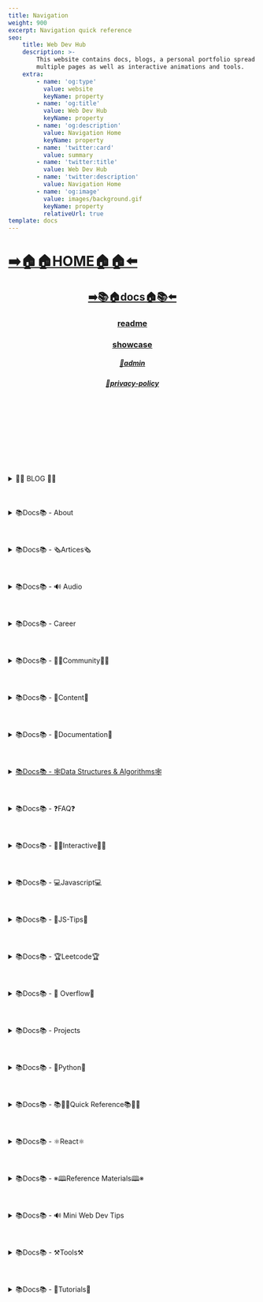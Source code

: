 ```yaml
---
title: Navigation
weight: 900
excerpt: Navigation quick reference
seo:
    title: Web Dev Hub
    description: >-
        This website contains docs, blogs, a personal portfolio spread out across
        multiple pages as well as interactive animations and tools.
    extra:
        - name: 'og:type'
          value: website
          keyName: property
        - name: 'og:title'
          value: Web Dev Hub
          keyName: property
        - name: 'og:description'
          value: Navigation Home
          keyName: property
        - name: 'twitter:card'
          value: summary
        - name: 'twitter:title'
          value: Web Dev Hub
        - name: 'twitter:description'
          value: Navigation Home
        - name: 'og:image'
          value: images/background.gif
          keyName: property
          relativeUrl: true
template: docs
---
```



# [**➡️🏠🏠HOME🏠🏠⬅️**](https://bgoonzblog20-backup.netlify.app/)

<center>

## [**<ins>➡️📚🏠docs🏠📚⬅️</ins>**](https://bgoonzblog20-backup.netlify.app/docs)

### [**readme</ins>**](https://bgoonzblog20-backup.netlify.app/readme)

### [**<ins>showcase</ins>**](https://bgoonzblog20-backup.netlify.app/showcase)

##### [**<ins>🔏admin</ins>**](https://bgoonzblog20-backup.netlify.app/admin)

##### [**<ins>🔏privacy-policy</ins>**](https://bgoonzblog20-backup.netlify.app/privacy-policy)

</center>

<br>
<br>
<br>
<br>
<br>
<br>
<br>
<br>
<br>

<details>

<summary> 📰📰 BLOG 📰📰 </h6>
</summary>

##### [**<ins>Blog Article List</ins>**](https://bgoonzblog20-backup.netlify.app/blog)

-   [📰blog📰](https://bgoonzblog20-backup.netlify.app/blog/web-scraping)
    - [📰300-react-questions](https://bgoonzblog20-backup.netlify.app/blog/300-react-questions)
- [📰adding-css-to-your-html](https://bgoonzblog20-backup.netlify.app/blog/adding-css-to-your-html)
- [📰awesome-graphql](https://bgoonzblog20-backup.netlify.app/blog/awesome-graphql)
- [📰big-o-complexity](https://bgoonzblog20-backup.netlify.app/blog/big-o-complexity)
- [📰blog-archive](https://bgoonzblog20-backup.netlify.app/blog/blog-archive)
- [📰data-structures](https://bgoonzblog20-backup.netlify.app/blog/data-structures)
- [📰data-structures-algorithms-resources](https://bgoonzblog20-backup.netlify.app/blog/data-structures-algorithms-resources)
- [📰expressjs-apis](https://bgoonzblog20-backup.netlify.app/blog/expressjs-apis)
- [📰flow-control-in-python](https://bgoonzblog20-backup.netlify.app/blog/flow-control-in-python)
- [📰functions-in-python](https://bgoonzblog20-backup.netlify.app/blog/functions-in-python)
- [📰git-gateway](https://bgoonzblog20-backup.netlify.app/blog/git-gateway)
- [📰hoisting](https://bgoonzblog20-backup.netlify.app/blog/hoisting)
- [📰interview-questions-js](https://bgoonzblog20-backup.netlify.app/blog/interview-questions-js)
- [📰interview-questions-js-p2](https://bgoonzblog20-backup.netlify.app/blog/interview-questions-js-p2)
- [📰interview-questions-js-p3](https://bgoonzblog20-backup.netlify.app/blog/interview-questions-js-p3)
- [📰netlify-cms](https://bgoonzblog20-backup.netlify.app/blog/netlify-cms)
- [📰platform-docs](https://bgoonzblog20-backup.netlify.app/blog/platform-docs)
- [📰psql-cheat-sheet](https://bgoonzblog20-backup.netlify.app/blog/psql-cheat-sheet)
- [📰python-for-js-dev](https://bgoonzblog20-backup.netlify.app/blog/python-for-js-dev)
- [📰python-resources](https://bgoonzblog20-backup.netlify.app/blog/python-resources)
- [📰vs-code-extensions](https://bgoonzblog20-backup.netlify.app/blog/vs-code-extensions)
- [📰web-dev-trends](https://bgoonzblog20-backup.netlify.app/blog/web-dev-trends)
- [📰web-scraping](https://bgoonzblog20-backup.netlify.app/blog/web-scraping)

</details>

<br>
<br>
<br>

<details>

<summary>📚Docs📚 - About</summary>

-   [📚docs📚/about](https://bgoonzblog20-backup.netlify.app/docs/about)
    -   [📚docs📚/about/README](https://bgoonzblog20-backup.netlify.app/docs/about/README)
    -   [📚docs📚/about/eng-portfolio](https://bgoonzblog20-backup.netlify.app/docs/about/eng-portfolio)
    -   [📚docs📚/about/intrests](https://bgoonzblog20-backup.netlify.app/docs/about/intrests)
    -   [📚docs📚/about/job-search](https://bgoonzblog20-backup.netlify.app/docs/about/job-search)
    -   [📚docs📚/about/resume](https://bgoonzblog20-backup.netlify.app/docs/about/resume)

</details>

<br>
<br>
<br>

<details>

<summary>📚Docs📚 - 🗞️Artices🗞️</summary>

-   [📚docs📚/🗞️articles🗞️](https://bgoonzblog20-backup.netlify.app/docs/articles)
    -   [📚docs📚/🗞️articles🗞️basic-web-dev](https://bgoonzblog20-backup.netlify.app/docs/articles/basic-web-dev)
    -   [📚docs📚/🗞️articles🗞️buffers](https://bgoonzblog20-backup.netlify.app/docs/articles/buffers)
    -   [📚docs📚/🗞️articles🗞️common-modules](https://bgoonzblog20-backup.netlify.app/docs/articles/common-modules)
    -   [📚docs📚/🗞️articles🗞️dev-dep](https://bgoonzblog20-backup.netlify.app/docs/articles/dev-dep)
    -   [📚docs📚/🗞️articles🗞️event-loop](https://bgoonzblog20-backup.netlify.app/docs/articles/event-loop)
    -   [📚docs📚/🗞️articles🗞️fs-module](https://bgoonzblog20-backup.netlify.app/docs/articles/fs-module)
    -   [📚docs📚/🗞️articles🗞️how-search-engines-work](https://bgoonzblog20-backup.netlify.app/docs/articles/how-search-engines-work)
    -   [📚docs📚/🗞️articles🗞️how-the-web-works](https://bgoonzblog20-backup.netlify.app/docs/articles/how-the-web-works)
    -   [📚docs📚/🗞️articles🗞️intro](https://bgoonzblog20-backup.netlify.app/docs/articles/intro)
    -   [📚docs📚/🗞️articles🗞️jamstack](https://bgoonzblog20-backup.netlify.app/docs/articles/jamstack)
    -   [📚docs📚/🗞️articles🗞️nextjs](https://bgoonzblog20-backup.netlify.app/docs/articles/nextjs)
    -   [📚docs📚/🗞️articles🗞️node-api-express](https://bgoonzblog20-backup.netlify.app/docs/articles/node-api-express)
    -   [📚docs📚/🗞️articles🗞️nodejs](https://bgoonzblog20-backup.netlify.app/docs/articles/nodejs)
    -   [📚docs📚/🗞️articles🗞️npm](https://bgoonzblog20-backup.netlify.app/docs/articles/npm)
    -   [📚docs📚/🗞️articles🗞️os-module](https://bgoonzblog20-backup.netlify.app/docs/articles/os-module)
    -   [📚docs📚/🗞️articles🗞️reading-files](https://bgoonzblog20-backup.netlify.app/docs/articles/reading-files)
    -   [📚docs📚/🗞️articles🗞️semantic](https://bgoonzblog20-backup.netlify.app/docs/articles/semantic)
    -   [📚docs📚/🗞️articles🗞️semantic-html](https://bgoonzblog20-backup.netlify.app/docs/articles/semantic-html)
    -   [📚docs📚/🗞️articles🗞️url](https://bgoonzblog20-backup.netlify.app/docs/articles/url)
    -   [📚docs📚/🗞️articles🗞️web-standards-checklist](https://bgoonzblog20-backup.netlify.app/docs/articles/web-standards-checklist)
    -   [📚docs📚/🗞️articles🗞️webdev-tools](https://bgoonzblog20-backup.netlify.app/docs/articles/webdev-tools)
    -   [📚docs📚/🗞️articles🗞️writing-files](https://bgoonzblog20-backup.netlify.app/docs/articles/writing-files)

</details>

<br>
<br>
<br>

<details>

<summary>📚Docs📚 - 🔊 Audio</summary>

-   [📚Docs - Audio🔊](https://bgoonzblog20-backup.netlify.app/docs/audio)
    -   [📚docs📚/audio/dfft](https://bgoonzblog20-backup.netlify.app/docs/audio/dfft)
    -   [📚docs📚/audio/discrete-fft](https://bgoonzblog20-backup.netlify.app/docs/audio/discrete-fft)
    -   [📚docs📚/audio/dtw-python-explained](https://bgoonzblog20-backup.netlify.app/docs/audio/dtw-python-explained)
    -   [📚docs📚/audio/dynamic-time-warping](https://bgoonzblog20-backup.netlify.app/docs/audio/dynamic-time-warping)
    -   [📚docs📚/audio/web-audio-api](https://bgoonzblog20-backup.netlify.app/docs/audio/web-audio-api)

</details>

<br>
<br>
<br>

<details>

<summary>📚Docs📚 -  Career </summary>

-   [📚docs📚/career](https://bgoonzblog20-backup.netlify.app/docs/career)
    -   [📚docs📚/career/dev-interview](https://bgoonzblog20-backup.netlify.app/docs/career/dev-interview)
    -   [📚docs📚/career/dos-and-donts](https://bgoonzblog20-backup.netlify.app/docs/career/dos-and-donts)
    -   [📚docs📚/career/job-boards](https://bgoonzblog20-backup.netlify.app/docs/career/job-boards)
    -   [📚docs📚/career/web-interview](https://bgoonzblog20-backup.netlify.app/docs/career/web-interview)
    -   [📚docs📚/career/web-interview2](https://bgoonzblog20-backup.netlify.app/docs/career/web-interview2)
    -   [📚docs📚/career/web-interview3](https://bgoonzblog20-backup.netlify.app/docs/career/web-interview3)
    -   [📚docs📚/career/web-interview4](https://bgoonzblog20-backup.netlify.app/docs/career/web-interview4)
    -   [📚docs📚/interview/job-search-nav](https://bgoonzblog20-backup.netlify.app/docs/interview/job-search-nav)
    -   [📚docs📚/interview/previous-concepts](https://bgoonzblog20-backup.netlify.app/docs/interview/previous-concepts)
    -   [📚docs📚/interview/review-concepts](https://bgoonzblog20-backup.netlify.app/docs/interview/review-concepts)

</details>

<br>
<br>
<br>

<details>

<summary>📚Docs📚 -  👫👫Community👫👫 </summary>

-   [📚docs📚/👫👫community👫👫](https://bgoonzblog20-backup.netlify.app/docs/community)
    -   [📚docs📚/community/an-open-letter-2-future-developers](https://bgoonzblog20-backup.netlify.app/docs/community/an-open-letter-2-future-developers)
    -   [📚docs📚/community/bookmarks](https://bgoonzblog20-backup.netlify.app/docs/community/bookmarks)
    -   [📚docs📚/community/video-chat](https://bgoonzblog20-backup.netlify.app/docs/community/video-chat)

</details>

<br>
<br>
<br>

<details>

<summary>📚Docs📚 - 💼Content💼</summary>

-   [📚docs📚/💼content💼](https://bgoonzblog20-backup.netlify.app/docs/content/)
    -   [📚docs📚/💼content💼/archive](https://bgoonzblog20-backup.netlify.app/docs/content/archive)
    -   [📚docs📚/💼content💼/gatsby-Queries-Mutations](https://bgoonzblog20-backup.netlify.app/docs/content/gatsby-Queries-Mutations)
    -   [📚docs📚/💼content💼/gists](https://bgoonzblog20-backup.netlify.app/docs/content/gists)
    -   [📚docs📚/💼content💼/history-api](https://bgoonzblog20-backup.netlify.app/docs/content/history-api)
    -   [📚docs📚/💼content💼/main-projects](https://bgoonzblog20-backup.netlify.app/docs/content/main-projects)
    -   [📚docs📚/💼content💼/trouble-shooting](https://bgoonzblog20-backup.netlify.app/docs/content/trouble-shooting)

</details>

<br>
<br>
<br>

<details>

<summary>📚Docs📚 - 📓Documentation📓</summary>

-   [📚docs📚/docs](https://bgoonzblog20-backup.netlify.app/docs/docs)
    -   [📚docs📚/docs/appendix](https://bgoonzblog20-backup.netlify.app/docs/docs/appendix)
    -   [📚docs📚/docs/art-of-command-line](https://bgoonzblog20-backup.netlify.app/docs/docs/art-of-command-line)
    -   [📚docs📚/docs/bash](https://bgoonzblog20-backup.netlify.app/docs/docs/bash)
    -   [📚docs📚/docs/css](https://bgoonzblog20-backup.netlify.app/docs/docs/css)
    -   [📚docs📚/docs/data-structures-docs](https://bgoonzblog20-backup.netlify.app/docs/docs/data-structures-docs)
    -   [📚docs📚/docs/es-6-features](https://bgoonzblog20-backup.netlify.app/docs/docs/es-6-features)
    -   [📚docs📚/docs/git-reference](https://bgoonzblog20-backup.netlify.app/docs/docs/git-reference)
    -   [📚docs📚/docs/git-repos](https://bgoonzblog20-backup.netlify.app/docs/docs/git-repos)
    -   [📚docs📚/docs/glossary](https://bgoonzblog20-backup.netlify.app/docs/docs/glossary)
    -   [📚docs📚/docs/html-tags](https://bgoonzblog20-backup.netlify.app/docs/docs/html-tags)
    -   [📚docs📚/docs/markdown](https://bgoonzblog20-backup.netlify.app/docs/docs/markdown)
    -   [📚docs📚/docs/no-whiteboarding](https://bgoonzblog20-backup.netlify.app/docs/docs/no-whiteboarding)
    -   [📚docs📚/docs/node-docs-complete](https://bgoonzblog20-backup.netlify.app/docs/docs/node-docs-complete)
    -   [📚docs📚/docs/regex-in-js](https://bgoonzblog20-backup.netlify.app/docs/docs/regex-in-js)
    -   [📚docs📚/docs/sitemap](https://bgoonzblog20-backup.netlify.app/docs/docs/sitemap)
    -   [📚docs📚/docs/snippets](https://bgoonzblog20-backup.netlify.app/docs/docs/snippets)

</details>

<br>
<br>
<br>

<details>

<summary>
 <ins>📚Docs📚 - 🕸Data Structures & Algorithms🕸</summary>

-   [📚docs📚/🕸ds-algo🕸](https://bgoonzblog20-backup.netlify.app/docs/ds-algo)
    -   [📚docs📚/🕸ds-algo🕸/big-o](https://bgoonzblog20-backup.netlify.app/docs/ds-algo/big-o)
    -   [📚docs📚/🕸ds-algo🕸/ds-algo-interview](https://bgoonzblog20-backup.netlify.app/docs/ds-algo/ds-algo-interview)
    -   [📚docs📚/🕸ds-algo🕸/ds-overview](https://bgoonzblog20-backup.netlify.app/docs/ds-algo/ds-overview)

</details>

<br>
<br>
<br>

<details>

<summary>📚Docs📚 - ❓FAQ❓</summary>

-   [📚docs📚/faq](https://bgoonzblog20-backup.netlify.app/docs/faq)
    -   [📚docs📚/❓faq❓/contact](https://bgoonzblog20-backup.netlify.app/docs/faq/contact)
    -   [📚docs📚/❓faq❓/plug-ins](https://bgoonzblog20-backup.netlify.app/docs/faq/plug-ins)

</details>

<br>
<br>
<br>

<details>

<summary>📚Docs📚 - 🧑‍🔬Interactive🧑‍🔬 </summary>

-   [📚docs📚/interact](https://bgoonzblog20-backup.netlify.app/docs/interact)
    -   [📚docs📚/🧑‍🔬interact🧑‍🔬/callstack-visual](https://bgoonzblog20-backup.netlify.app/docs/interact/callstack-visual)
    -   [📚docs📚/🧑‍🔬interact🧑‍🔬/clock](https://bgoonzblog20-backup.netlify.app/docs/interact/clock)
    -   [📚docs📚/🧑‍🔬interact🧑‍🔬/jupyter-notebooks](https://bgoonzblog20-backup.netlify.app/docs/interact/jupyter-notebooks)
    -   [📚docs📚/🧑‍🔬interact🧑‍🔬/other-sites](https://bgoonzblog20-backup.netlify.app/docs/interact/other-sites)
    -   [📚docs📚/🧑‍🔬interact🧑‍🔬/video-chat](https://bgoonzblog20-backup.netlify.app/docs/interact/video-chat)

</details>

<br>
<br>
<br>

<details>

<summary>📚Docs📚 - 💻Javascript💻</summary>

-   [📚docs📚/💻javascript💻](https://bgoonzblog20-backup.netlify.app/docs/javascript)
    -   [📚docs📚/💻javascript💻/arrow-functions](https://bgoonzblog20-backup.netlify.app/docs/javascript/arrow-functions)
    -   [📚docs📚/💻javascript💻/asyncjs](https://bgoonzblog20-backup.netlify.app/docs/javascript/asyncjs)
    -   [📚docs📚/💻javascript💻/await-keyword](https://bgoonzblog20-backup.netlify.app/docs/javascript/await-keyword)
    -   [📚docs📚/💻javascript💻/bigo](https://bgoonzblog20-backup.netlify.app/docs/javascript/bigo)
    -   [📚docs📚/💻javascript💻/clean-code](https://bgoonzblog20-backup.netlify.app/docs/javascript/clean-code)
    -   [📚docs📚/💻javascript💻/constructor-functions](https://bgoonzblog20-backup.netlify.app/docs/javascript/constructor-functions)
    -   [📚docs📚/💻javascript💻/cs-basics-in-js](https://bgoonzblog20-backup.netlify.app/docs/javascript/cs-basics-in-js)
    -   [📚docs📚/💻javascript💻/for-loops](https://bgoonzblog20-backup.netlify.app/docs/javascript/for-loops)
    -   [📚docs📚/💻javascript💻/part2-pojo](https://bgoonzblog20-backup.netlify.app/docs/javascript/part2-pojo)
    -   [📚docs📚/💻javascript💻/promises](https://bgoonzblog20-backup.netlify.app/docs/javascript/promises)
    -   [📚docs📚/💻javascript💻/review](https://bgoonzblog20-backup.netlify.app/docs/javascript/review)
    -   [📚docs📚/💻javascript💻/this-is-about-this](https://bgoonzblog20-backup.netlify.app/docs/javascript/this-is-about-this)

</details>

<br>
<br>
<br>

<details>

<summary>📚Docs📚 -  💸JS-Tips💸</summary>

-   [📚docs📚/💸js-tips💸](https://bgoonzblog20-backup.netlify.app/docs/js-tips)
    -   [📚docs📚/💸js-tips💸/abs](https://bgoonzblog20-backup.netlify.app/docs/js-tips/abs)
    -   [📚docs📚/💸js-tips💸/acos](https://bgoonzblog20-backup.netlify.app/docs/js-tips/acos)
    -   [📚docs📚/💸js-tips💸/acosh](https://bgoonzblog20-backup.netlify.app/docs/js-tips/acosh)
    -   [📚docs📚/💸js-tips💸/addition](https://bgoonzblog20-backup.netlify.app/docs/js-tips/addition)
    -   [📚docs📚/💸js-tips💸/all](https://bgoonzblog20-backup.netlify.app/docs/js-tips/all)
    -   [📚docs📚/💸js-tips💸/allsettled](https://bgoonzblog20-backup.netlify.app/docs/js-tips/allsettled)
    -   [📚docs📚/💸js-tips💸/any](https://bgoonzblog20-backup.netlify.app/docs/js-tips/any)
    -   [📚docs📚/💸js-tips💸/array](https://bgoonzblog20-backup.netlify.app/docs/js-tips/array)
    -   [📚docs📚/💸js-tips💸/array-methods](https://bgoonzblog20-backup.netlify.app/docs/js-tips/array-methods)
    -   [📚docs📚/💸js-tips💸/arrow_functions](https://bgoonzblog20-backup.netlify.app/docs/js-tips/arrow_functions)
    -   [📚docs📚/💸js-tips💸/async_function](https://bgoonzblog20-backup.netlify.app/docs/js-tips/async_function)
    -   [📚docs📚/💸js-tips💸/bad_radix](https://bgoonzblog20-backup.netlify.app/docs/js-tips/bad_radix)
    -   [📚docs📚/💸js-tips💸/bind](https://bgoonzblog20-backup.netlify.app/docs/js-tips/bind)
    -   [📚docs📚/💸js-tips💸/classes](https://bgoonzblog20-backup.netlify.app/docs/js-tips/classes)
    -   [📚docs📚/💸js-tips💸/concat](https://bgoonzblog20-backup.netlify.app/docs/js-tips/concat)
    -   [📚docs📚/💸js-tips💸/conditional_operator](https://bgoonzblog20-backup.netlify.app/docs/js-tips/conditional_operator)
    -   [📚docs📚/💸js-tips💸/const](https://bgoonzblog20-backup.netlify.app/docs/js-tips/const)
    -   [📚docs📚/💸js-tips💸/create](https://bgoonzblog20-backup.netlify.app/docs/js-tips/create)
    -   [📚docs📚/💸js-tips💸/date](https://bgoonzblog20-backup.netlify.app/docs/js-tips/date)
    -   [📚docs📚/💸js-tips💸/eval](https://bgoonzblog20-backup.netlify.app/docs/js-tips/eval)
    -   [📚docs📚/💸js-tips💸/every](https://bgoonzblog20-backup.netlify.app/docs/js-tips/every)
    -   [📚docs📚/💸js-tips💸/filter](https://bgoonzblog20-backup.netlify.app/docs/js-tips/filter)
    -   [📚docs📚/💸js-tips💸/for...of](https://bgoonzblog20-backup.netlify.app/docs/js-tips/for...of)
    -   [📚docs📚/💸js-tips💸/foreach](https://bgoonzblog20-backup.netlify.app/docs/js-tips/foreach)
    -   [📚docs📚/💸js-tips💸/functions](https://bgoonzblog20-backup.netlify.app/docs/js-tips/functions)
    -   [📚docs📚/💸js-tips💸/import](https://bgoonzblog20-backup.netlify.app/docs/js-tips/import)
    -   [📚docs📚/💸js-tips💸/insert-into-array](https://bgoonzblog20-backup.netlify.app/docs/js-tips/insert-into-array)
    -   [📚docs📚/💸js-tips💸/map](https://bgoonzblog20-backup.netlify.app/docs/js-tips/map)
    -   [📚docs📚/💸js-tips💸/object](https://bgoonzblog20-backup.netlify.app/docs/js-tips/object)
    -   [📚docs📚/💸js-tips💸/reduce](https://bgoonzblog20-backup.netlify.app/docs/js-tips/reduce)
    -   [📚docs📚/💸js-tips💸/regexp](https://bgoonzblog20-backup.netlify.app/docs/js-tips/regexp)
    -   [📚docs📚/💸js-tips💸/sort](https://bgoonzblog20-backup.netlify.app/docs/js-tips/sort)
    -   [📚docs📚/💸js-tips💸/sorting-strings](https://bgoonzblog20-backup.netlify.app/docs/js-tips/sorting-strings)
    -   [📚docs📚/💸js-tips💸/string](https://bgoonzblog20-backup.netlify.app/docs/js-tips/string)
    -   [📚docs📚/💸js-tips💸/this](https://bgoonzblog20-backup.netlify.app/docs/js-tips/this)
    -   [📚docs📚/💸js-tips💸/var](https://bgoonzblog20-backup.netlify.app/docs/js-tips/var)

</details>

<br>
<br>
<br>

<details>

<summary>📚Docs📚 - 🏆Leetcode🏆 </summary>

-   [📚docs📚/🏆leetcode🏆](https://bgoonzblog20-backup.netlify.app/docs/leetcode)
    -   [📚docs📚/🏆leetcode🏆/ContaineWitMosWater](https://bgoonzblog20-backup.netlify.app/docs/leetcode/ContaineWitMosWater)
    -   [📚docs📚/🏆leetcode🏆/DividTwIntegers](https://bgoonzblog20-backup.netlify.app/docs/leetcode/DividTwIntegers)
    -   [📚docs📚/🏆leetcode🏆/GeneratParentheses](https://bgoonzblog20-backup.netlify.app/docs/leetcode/GeneratParentheses)
    -   [📚docs📚/🏆leetcode🏆/LetteCombinationoPhonNumber](https://bgoonzblog20-backup.netlify.app/docs/leetcode/LetteCombinationoPhonNumber)
    -   [📚docs📚/🏆leetcode🏆/LongesCommoPrefix](https://bgoonzblog20-backup.netlify.app/docs/leetcode/LongesCommoPrefix)
    -   [📚docs📚/🏆leetcode🏆/MediaoTwSorteArrays](https://bgoonzblog20-backup.netlify.app/docs/leetcode/MediaoTwSorteArrays)
    -   [📚docs📚/🏆leetcode🏆/NexPermutation](https://bgoonzblog20-backup.netlify.app/docs/leetcode/NexPermutation)
    -   [📚docs📚/🏆leetcode🏆/PalindromNumber](https://bgoonzblog20-backup.netlify.app/docs/leetcode/PalindromNumber)
    -   [📚docs📚/🏆leetcode🏆/RegulaExpressioMatching](https://bgoonzblog20-backup.netlify.app/docs/leetcode/RegulaExpressioMatching)
    -   [📚docs📚/🏆leetcode🏆/RemovDuplicatefroSorteArray](https://bgoonzblog20-backup.netlify.app/docs/leetcode/RemovDuplicatefroSorteArray)
    -   [📚docs📚/🏆leetcode🏆/RemovNtNodFroEnoList](https://bgoonzblog20-backup.netlify.app/docs/leetcode/RemovNtNodFroEnoList)
    -   [📚docs📚/🏆leetcode🏆/RomatInteger](https://bgoonzblog20-backup.netlify.app/docs/leetcode/RomatInteger)
    -   [📚docs📚/🏆leetcode🏆/SearciRotateSorteArray](https://bgoonzblog20-backup.netlify.app/docs/leetcode/SearciRotateSorteArray)
    -   [📚docs📚/🏆leetcode🏆/StrintIntege(atoi)](<https://bgoonzblog20-backup.netlify.app/docs/leetcode/StrintIntege(atoi)>)
    -   [📚docs📚/🏆leetcode🏆/ValiParentheses](https://bgoonzblog20-backup.netlify.app/docs/leetcode/ValiParentheses)
    -   [📚docs📚/🏆leetcode🏆/ZigZaConversion](https://bgoonzblog20-backup.netlify.app/docs/leetcode/ZigZaConversion)

</details>

<br>
<br>
<br>

<details>

<summary>📚Docs📚 -  🌊 Overflow🌊     </summary>

-   [📚docs📚/🌊overflow🌊](https://bgoonzblog20-backup.netlify.app/docs/overflow)
    -   [📚docs📚/🌊overflow🌊/html-spec](https://bgoonzblog20-backup.netlify.app/docs/overflow/html-spec)
    -   [📚docs📚/🌊overflow🌊/http](https://bgoonzblog20-backup.netlify.app/docs/overflow/http)
    -   [📚docs📚/🌊overflow🌊/install](https://bgoonzblog20-backup.netlify.app/docs/overflow/install)
    -   [📚docs📚/🌊overflow🌊/modules](https://bgoonzblog20-backup.netlify.app/docs/overflow/modules)
    -   [📚docs📚/🌊overflow🌊/node-cli-args](https://bgoonzblog20-backup.netlify.app/docs/overflow/node-cli-args)
    -   [📚docs📚/🌊overflow🌊/node-js-language](https://bgoonzblog20-backup.netlify.app/docs/overflow/node-js-language)
    -   [📚docs📚/🌊overflow🌊/node-package-manager](https://bgoonzblog20-backup.netlify.app/docs/overflow/node-package-manager)
    -   [📚docs📚/🌊overflow🌊/node-repl](https://bgoonzblog20-backup.netlify.app/docs/overflow/node-repl)
    -   [📚docs📚/🌊overflow🌊/node-run-cli](https://bgoonzblog20-backup.netlify.app/docs/overflow/node-run-cli)
    -   [📚docs📚/🌊overflow🌊/nodevsbrowser](https://bgoonzblog20-backup.netlify.app/docs/overflow/nodevsbrowser)
    -   [📚docs📚/🌊overflow🌊/understanding-firebase](https://bgoonzblog20-backup.netlify.app/docs/overflow/understanding-firebase)
    -   [📚docs📚/🌊overflow🌊/v8](https://bgoonzblog20-backup.netlify.app/docs/overflow/v8)

</details>

<br>
<br>
<br>

<details>

<summary>📚Docs📚 - Projects  </summary>

-   [📚docs📚/projects](https://bgoonzblog20-backup.netlify.app/docs/projects)
    -   [📚docs📚/projects/embeded-websites](https://bgoonzblog20-backup.netlify.app/docs/projects/embeded-websites)
    -   [📚docs📚/projects/list-of-projects](https://bgoonzblog20-backup.netlify.app/docs/projects/list-of-projects)
    -   [📚docs📚/projects/mini-projects](https://bgoonzblog20-backup.netlify.app/docs/projects/mini-projects)
    -   [📚docs📚/projects/mini-projects2](https://bgoonzblog20-backup.netlify.app/docs/projects/mini-projects2)
    -   [📚docs📚/projects/my-websites](https://bgoonzblog20-backup.netlify.app/docs/projects/my-websites)

</details>

<br>
<br>
<br>

<details>

<summary>📚Docs📚 - 🐍Python🐍  </summary>

-   [📚docs📚/🐍python🐍](https://bgoonzblog20-backup.netlify.app/docs/python)
    -   [📚docs📚/🐍python🐍/at-length](https://bgoonzblog20-backup.netlify.app/docs/python/at-length)
    -   [📚docs📚/🐍python🐍/cheat-sheet](https://bgoonzblog20-backup.netlify.app/docs/python/cheat-sheet)
    -   [📚docs📚/🐍python🐍/comprehensive-guide](https://bgoonzblog20-backup.netlify.app/docs/python/comprehensive-guide)
    -   [📚docs📚/🐍python🐍/examples](https://bgoonzblog20-backup.netlify.app/docs/python/examples)
    -   [📚docs📚/🐍python🐍/flow-control](https://bgoonzblog20-backup.netlify.app/docs/python/flow-control)
    -   [📚docs📚/🐍python🐍/functions](https://bgoonzblog20-backup.netlify.app/docs/python/functions)
    -   [📚docs📚/🐍python🐍/google-sheets-api](https://bgoonzblog20-backup.netlify.app/docs/python/google-sheets-api)
    -   [📚docs📚/🐍python🐍/python-ds](https://bgoonzblog20-backup.netlify.app/docs/python/python-ds)
    -   [📚docs📚/🐍python🐍/intro-for-js-devs](https://bgoonzblog20-backup.netlify.app/docs/python/intro-for-js-devs)
    -   [📚docs📚/🐍python🐍/python-quiz](https://bgoonzblog20-backup.netlify.app/docs/python/python-quiz)
    -   [📚docs📚/🐍python🐍/snippets](https://bgoonzblog20-backup.netlify.app/docs/python/snippets)

</details>

<br>
<br>
<br>

<details>

<summary>📚Docs📚 - 📚🏃‍♂️Quick Reference📚🏃‍♂️   </summary>

-   [📚docs📚/quick-ref](https://bgoonzblog20-backup.netlify.app/docs/quick-ref)
    -   [📚docs📚/🏃‍♂️📚quick-ref📚🏃‍♂️/Emmet](https://bgoonzblog20-backup.netlify.app/docs/quick-ref/Emmet)
    -   [📚docs📚/🏃‍♂️📚quick-ref📚🏃‍♂️/all-emojis](https://bgoonzblog20-backup.netlify.app/docs/quick-ref/all-emojis)
    -   [📚docs📚/🏃‍♂️📚quick-ref📚🏃‍♂️/create-react-app](https://bgoonzblog20-backup.netlify.app/docs/quick-ref/create-react-app)
    -   [📚docs📚/🏃‍♂️📚quick-ref📚🏃‍♂️/git-bash](https://bgoonzblog20-backup.netlify.app/docs/quick-ref/git-bash)
    -   [📚docs📚/🏃‍♂️📚quick-ref📚🏃‍♂️/git-tricks](https://bgoonzblog20-backup.netlify.app/docs/quick-ref/git-tricks)
    -   [📚docs📚/🏃‍♂️📚quick-ref📚🏃‍♂️/google-firebase](https://bgoonzblog20-backup.netlify.app/docs/quick-ref/google-firebase)
    -   [📚docs📚/🏃‍♂️📚quick-ref📚🏃‍♂️/heroku-error-codes](https://bgoonzblog20-backup.netlify.app/docs/quick-ref/heroku-error-codes)
    -   [📚docs📚/🏃‍♂️📚quick-ref📚🏃‍♂️/installation](https://bgoonzblog20-backup.netlify.app/docs/quick-ref/installation)
    -   [📚docs📚/🏃‍♂️📚quick-ref📚🏃‍♂️/markdown-dropdowns](https://bgoonzblog20-backup.netlify.app/docs/quick-ref/markdown-dropdowns)
    -   [📚docs📚/🏃‍♂️📚quick-ref📚🏃‍♂️/minifiction](https://bgoonzblog20-backup.netlify.app/docs/quick-ref/minifiction)
    -   [📚docs📚/🏃‍♂️📚quick-ref📚🏃‍♂️/new-repo-instructions](https://bgoonzblog20-backup.netlify.app/docs/quick-ref/new-repo-instructions)
    -   [📚docs📚/🏃‍♂️📚quick-ref📚🏃‍♂️/psql-setup](https://bgoonzblog20-backup.netlify.app/docs/quick-ref/psql-setup)
    -   [📚docs📚/🏃‍♂️📚quick-ref📚🏃‍♂️/pull-request-rubric](https://bgoonzblog20-backup.netlify.app/docs/quick-ref/pull-request-rubric)
    -   [📚docs📚/🏃‍♂️📚quick-ref📚🏃‍♂️/quick-links](https://bgoonzblog20-backup.netlify.app/docs/quick-ref/quick-links)
    -   [📚docs📚/🏃‍♂️📚quick-ref📚🏃‍♂️/topRepos](https://bgoonzblog20-backup.netlify.app/docs/quick-ref/topRepos)
    -   [📚docs📚/🏃‍♂️📚quick-ref📚🏃‍♂️/understanding-path](https://bgoonzblog20-backup.netlify.app/docs/quick-ref/understanding-path)
    -   [📚docs📚/🏃‍♂️📚quick-ref📚🏃‍♂️/vscode-themes](https://bgoonzblog20-backup.netlify.app/docs/quick-ref/vscode-themes)
    -   [📚docs📚/⚛️react⚛️/accessibility](https://bgoonzblog20-backup.netlify.app/docs/react/accessibility)

</details>

<br>
<br>
<br>

<details>

<summary>📚Docs📚 - ⚛️React⚛️ </summary>

-   [📚docs📚/⚛️react⚛️](https://bgoonzblog20-backup.netlify.app/docs/react)
    -   [📚docs📚/⚛️react⚛️/ajax-n-apis](https://bgoonzblog20-backup.netlify.app/docs/react/ajax-n-apis)
    -   [📚docs📚/⚛️react⚛️/cheatsheet](https://bgoonzblog20-backup.netlify.app/docs/react/cheatsheet)
    -   [📚docs📚/⚛️react⚛️/createReactApp](https://bgoonzblog20-backup.netlify.app/docs/react/createReactApp)
    -   [📚docs📚/⚛️react⚛️/demo](https://bgoonzblog20-backup.netlify.app/docs/react/demo)
    -   [📚docs📚/⚛️react⚛️/dont-use-index-as-keys](https://bgoonzblog20-backup.netlify.app/docs/react/dont-use-index-as-keys)
    -   [📚docs📚/⚛️react⚛️/jsx](https://bgoonzblog20-backup.netlify.app/docs/react/jsx)
    -   [📚docs📚/⚛️react⚛️/quiz](https://bgoonzblog20-backup.netlify.app/docs/react/quiz)
    -   [📚docs📚/⚛️react⚛️/react-docs](https://bgoonzblog20-backup.netlify.app/docs/react/react-docs)
    -   [📚docs📚/⚛️react⚛️/react-in-depth](https://bgoonzblog20-backup.netlify.app/docs/react/react-in-depth)
    -   [📚docs📚/⚛️react⚛️/react-patterns-by-usecase](https://bgoonzblog20-backup.netlify.app/docs/react/react-patterns-by-usecase)
    -   [📚docs📚/⚛️react⚛️/react2](https://bgoonzblog20-backup.netlify.app/docs/react/react2)
    -   [📚docs📚/⚛️react⚛️/render-elements](https://bgoonzblog20-backup.netlify.app/docs/react/render-elements)

</details>

<br>
<br>
<br>

<details>

<summary>📚Docs📚 -  ※🕮Reference Materials🕮※</summary>

-   [📚docs📚/※reference※](https://bgoonzblog20-backup.netlify.app/docs/reference)
    -   [📚docs📚/※🕮reference※🕮/awesome-lists](https://bgoonzblog20-backup.netlify.app/docs/reference/awesome-lists)
    -   [📚docs📚/※🕮reference※🕮/awesome-nodejs](https://bgoonzblog20-backup.netlify.app/docs/reference/awesome-nodejs)
    -   [📚docs📚/※🕮reference※🕮/awesome-static](https://bgoonzblog20-backup.netlify.app/docs/reference/awesome-static)
    -   [📚docs📚/※🕮reference※🕮/bash-commands](https://bgoonzblog20-backup.netlify.app/docs/reference/bash-commands)
    -   [📚docs📚/※🕮reference※🕮/bookmarks](https://bgoonzblog20-backup.netlify.app/docs/reference/bookmarks)
    -   [📚docs📚/※🕮reference※🕮/embed-the-web](https://bgoonzblog20-backup.netlify.app/docs/reference/embed-the-web)
    -   [📚docs📚/※🕮reference※🕮/github-resources](https://bgoonzblog20-backup.netlify.app/docs/reference/github-resources)
    -   [📚docs📚/※🕮reference※🕮/github-search](https://bgoonzblog20-backup.netlify.app/docs/reference/github-search)
    -   [📚docs📚/※🕮reference※🕮/google-cloud](https://bgoonzblog20-backup.netlify.app/docs/reference/google-cloud)
    -   [📚docs📚/※🕮reference※🕮/how-2-reinstall-npm](https://bgoonzblog20-backup.netlify.app/docs/reference/how-2-reinstall-npm)
    -   [📚docs📚/※🕮reference※🕮/how-to-kill-a-process](https://bgoonzblog20-backup.netlify.app/docs/reference/how-to-kill-a-process)
    -   [📚docs📚/※🕮reference※🕮/installing-node](https://bgoonzblog20-backup.netlify.app/docs/reference/installing-node)
    -   [📚docs📚/※🕮reference※🕮/intro-to-nodejs](https://bgoonzblog20-backup.netlify.app/docs/reference/intro-to-nodejs)
    -   [📚docs📚/※🕮reference※🕮/markdown-styleguide](https://bgoonzblog20-backup.netlify.app/docs/reference/markdown-styleguide)
    -   [📚docs📚/※🕮reference※🕮/notes-template](https://bgoonzblog20-backup.netlify.app/docs/reference/notes-template)
    -   [📚docs📚/※🕮reference※🕮/psql](https://bgoonzblog20-backup.netlify.app/docs/reference/psql)
    -   [📚docs📚/※🕮reference※🕮/resources](https://bgoonzblog20-backup.netlify.app/docs/reference/resources)
    -   [📚docs📚/※🕮reference※🕮/vscode](https://bgoonzblog20-backup.netlify.app/docs/reference/vscode)
    -   [📚docs📚/※🕮reference※🕮/web-api's](https://bgoonzblog20-backup.netlify.app/docs/reference/web-api's)

</details>

</details>

<br>
<br>
<br>

<details>

<summary>📚Docs📚 - 🔊 Mini Web Dev Tips </summary>

-   [📚docs📚/tips](https://bgoonzblog20-backup.netlify.app/docs/tips)
    -   [📚docs📚/tips/regex-tips](https://bgoonzblog20-backup.netlify.app/docs/tips/regex-tips)

</details>

<br>
<br>
<br>

<details>

<summary>📚Docs📚 - ⚒Tools⚒ </summary>

-   [📚docs📚/⚒Tools⚒/](https://bgoonzblog20-backup.netlify.app/docs/tools)
    -   [📚docs📚/⚒Tools⚒/all](https://bgoonzblog20-backup.netlify.app/docs/tools/all)
    -   [📚docs📚/⚒Tools⚒/all-stripped](https://bgoonzblog20-backup.netlify.app/docs/tools/all-stripped)
    -   [📚docs📚/⚒Tools⚒/archive](https://bgoonzblog20-backup.netlify.app/docs/tools/archive)
    -   [📚docs📚/⚒Tools⚒/dev-utilities](https://bgoonzblog20-backup.netlify.app/docs/tools/dev-utilities)
    -   [📚docs📚/⚒Tools⚒/📚markdown-html](https://bgoonzblog20-backup.netlify.app/docs/tools/markdown-html)

</details>

<br>
<br>
<br>

<details>

<summary>📚Docs📚 - 📑Tutorials📑</summary>

-   [📚docs📚/tutorials](https://bgoonzblog20-backup.netlify.app/docs/tutorials)
    -   [📚docs📚/📑tutorials📑/enviorment-setup](https://bgoonzblog20-backup.netlify.app/docs/tutorials/enviorment-setup)
    -   [📚docs📚/📑tutorials📑/get-file-extension](https://bgoonzblog20-backup.netlify.app/docs/tutorials/get-file-extension)
    -   [📚docs📚/📑tutorials📑/get-file-name](https://bgoonzblog20-backup.netlify.app/docs/tutorials/get-file-name)
